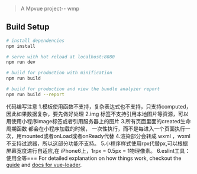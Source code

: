 
> A Mpvue project-- wmp

## Build Setup

``` bash
# install dependencies
npm install

# serve with hot reload at localhost:8080
npm run dev

# build for production with minification
npm run build

# build for production and view the bundle analyzer report
npm run build --report
```
代码编写注意
1.模板使用函数不支持，复杂表达式也不支持，只支持computed，因此如果数据复杂，要先做好处理
2.img 标签不支持引用本地图片等资源，可以用使用小程序image标签或者引用服务器上的图片
3.所有页面里面的created生命周期函数 都会在小程序加载的时候， 一次性执行，而不是每进入一个页面执行一次，用mounted或者onLoad或者onReady代替
4.渲染部分会转成 wxml ，wxml 不支持过滤器，所以这部分功能不支持。
5.小程序样式使用rpx代替px,可以根据屏幕宽度进行自适应,在 iPhone6上，1rpx = 0.5px = 1物理像素。
6.eslint工具：使用全等===
For detailed explanation on how things work, checkout the [guide](http://vuejs-templates.github.io/webpack/) and [docs for vue-loader](http://vuejs.github.io/vue-loader).
